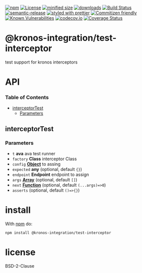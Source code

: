 [![npm](https://img.shields.io/npm/v/@kronos-integration/test-interceptor.svg)](https://www.npmjs.com/package/@kronos-integration/test-interceptor)
[![License](https://img.shields.io/badge/License-BSD%203--Clause-blue.svg)](https://opensource.org/licenses/BSD-3-Clause)
[![minified size](https://badgen.net/bundlephobia/min/@kronos-integration/test-interceptor)](https://bundlephobia.com/result?p=@kronos-integration/test-interceptor)
[![downloads](http://img.shields.io/npm/dm/@kronos-integration/test-interceptor.svg?style=flat-square)](https://npmjs.org/package/@kronos-integration/test-interceptor)
[![Build Status](https://travis-ci.com/Kronos-Integration/test-interceptor.svg?branch=master)](https://travis-ci.com/Kronos-Integration/test-interceptor)
[![semantic-release](https://img.shields.io/badge/%20%20%F0%9F%93%A6%F0%9F%9A%80-semantic--release-e10079.svg)](https://github.com/Kronos-Integration/test-interceptor.git)
[![styled with prettier](https://img.shields.io/badge/styled_with-prettier-ff69b4.svg)](https://github.com/prettier/prettier)
[![Commitizen friendly](https://img.shields.io/badge/commitizen-friendly-brightgreen.svg)](http://commitizen.github.io/cz-cli/)
[![Known Vulnerabilities](https://snyk.io/test/github/Kronos-Integration/test-interceptor/badge.svg)](https://snyk.io/test/github/Kronos-Integration/test-interceptor)
[![codecov.io](http://codecov.io/github/Kronos-Integration/test-interceptor/coverage.svg?branch=master)](http://codecov.io/github/Kronos-Integration/test-interceptor?branch=master)
[![Coverage Status](https://coveralls.io/repos/Kronos-Integration/test-interceptor/badge.svg)](https://coveralls.io/r/Kronos-Integration/test-interceptor)

# @kronos-integration/test-interceptor

test support for kronos interceptors

# API

<!-- Generated by documentation.js. Update this documentation by updating the source code. -->

### Table of Contents

-   [interceptorTest](#interceptortest)
    -   [Parameters](#parameters)

## interceptorTest

### Parameters

-   `t` **ava** ava test runner
-   `factory` **Class** interceptor Class
-   `config` **[Object](https://developer.mozilla.org/docs/Web/JavaScript/Reference/Global_Objects/Object)** to assing
-   `expected` **any**  (optional, default `{}`)
-   `endpoint` **Endpoint** endpoint to assign
-   `args` **[Array](https://developer.mozilla.org/docs/Web/JavaScript/Reference/Global_Objects/Array)**  (optional, default `[]`)
-   `next` **[Function](https://developer.mozilla.org/docs/Web/JavaScript/Reference/Statements/function)**  (optional, default `(...args)=>0`)
-   `asserts`   (optional, default `()=>{}`)

# install

With [npm](http://npmjs.org) do:

```shell
npm install @kronos-integration/test-interceptor
```

# license

BSD-2-Clause
